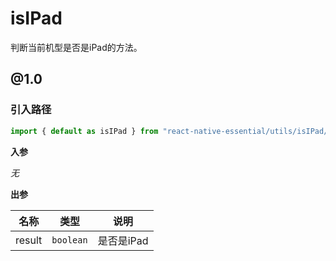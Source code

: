 # isIPad  

判断当前机型是否是iPad的方法。  


## @1.0  

### 引入路径  

```js
import { default as isIPad } from "react-native-essential/utils/isIPad/@1.0";
```  

**入参**  

_无_  

**出参**  

| 名称 | 类型 | 说明 | 
| - | - | - | 
| result | `boolean` | 是否是iPad |  
